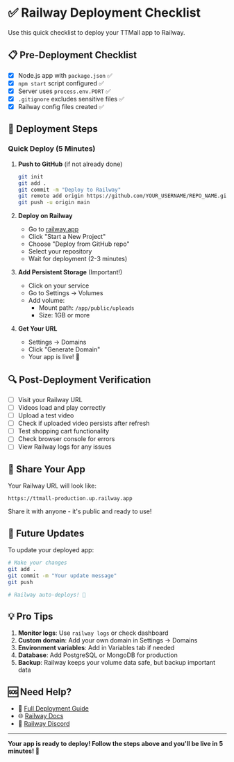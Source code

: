# ✅ Railway Deployment Checklist

Use this quick checklist to deploy your TTMall app to Railway.

## 📋 Pre-Deployment Checklist

- [x] Node.js app with `package.json` ✅
- [x] `npm start` script configured ✅
- [x] Server uses `process.env.PORT` ✅
- [x] `.gitignore` excludes sensitive files ✅
- [x] Railway config files created ✅

## 🚀 Deployment Steps

### Quick Deploy (5 Minutes)

1. **Push to GitHub** (if not already done)
   ```bash
   git init
   git add .
   git commit -m "Deploy to Railway"
   git remote add origin https://github.com/YOUR_USERNAME/REPO_NAME.git
   git push -u origin main
   ```

2. **Deploy on Railway**
   - Go to [railway.app](https://railway.app)
   - Click "Start a New Project"
   - Choose "Deploy from GitHub repo"
   - Select your repository
   - Wait for deployment (2-3 minutes)

3. **Add Persistent Storage** (Important!)
   - Click on your service
   - Go to Settings → Volumes
   - Add volume:
     - Mount path: `/app/public/uploads`
     - Size: 1GB or more
   
4. **Get Your URL**
   - Settings → Domains
   - Click "Generate Domain"
   - Your app is live! 🎉

## 🔍 Post-Deployment Verification

- [ ] Visit your Railway URL
- [ ] Videos load and play correctly
- [ ] Upload a test video
- [ ] Check if uploaded video persists after refresh
- [ ] Test shopping cart functionality
- [ ] Check browser console for errors
- [ ] View Railway logs for any issues

## 📱 Share Your App

Your Railway URL will look like:
```
https://ttmall-production.up.railway.app
```

Share it with anyone - it's public and ready to use!

## 🔄 Future Updates

To update your deployed app:

```bash
# Make your changes
git add .
git commit -m "Your update message"
git push

# Railway auto-deploys! 🚀
```

## 💡 Pro Tips

1. **Monitor logs**: Use `railway logs` or check dashboard
2. **Custom domain**: Add your own domain in Settings → Domains
3. **Environment variables**: Add in Variables tab if needed
4. **Database**: Add PostgreSQL or MongoDB for production
5. **Backup**: Railway keeps your volume data safe, but backup important data

## 🆘 Need Help?

- 📖 [Full Deployment Guide](./RAILWAY_DEPLOYMENT.md)
- 🌐 [Railway Docs](https://docs.railway.app)
- 💬 [Railway Discord](https://discord.gg/railway)

---

**Your app is ready to deploy! Follow the steps above and you'll be live in 5 minutes! 🚂**

